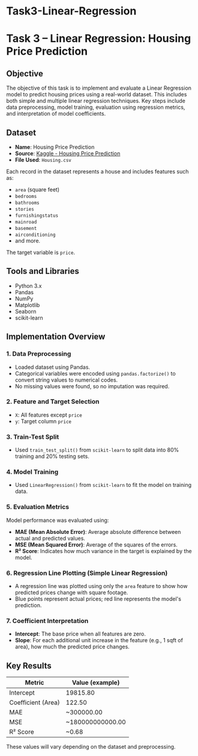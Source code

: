 # Task3-Linear-Regression
# Task 3 – Linear Regression: Housing Price Prediction

## Objective

The objective of this task is to implement and evaluate a Linear Regression model to predict housing prices using a real-world dataset. This includes both simple and multiple linear regression techniques. Key steps include data preprocessing, model training, evaluation using regression metrics, and interpretation of model coefficients.

## Dataset

- **Name**: Housing Price Prediction
- **Source**: [Kaggle - Housing Price Prediction](https://www.kaggle.com/datasets/harishkumardatalab/housing-price-prediction)
- **File Used**: `Housing.csv`

Each record in the dataset represents a house and includes features such as:
- `area` (square feet)
- `bedrooms`
- `bathrooms`
- `stories`
- `furnishingstatus`
- `mainroad`
- `basement`
- `airconditioning`
- and more.

The target variable is `price`.

## Tools and Libraries

- Python 3.x
- Pandas
- NumPy
- Matplotlib
- Seaborn
- scikit-learn

## Implementation Overview

### 1. Data Preprocessing
- Loaded dataset using Pandas.
- Categorical variables were encoded using `pandas.factorize()` to convert string values to numerical codes.
- No missing values were found, so no imputation was required.

### 2. Feature and Target Selection
- `X`: All features except `price`
- `y`: Target column `price`

### 3. Train-Test Split
- Used `train_test_split()` from `scikit-learn` to split data into 80% training and 20% testing sets.

### 4. Model Training
- Used `LinearRegression()` from `scikit-learn` to fit the model on training data.

### 5. Evaluation Metrics
Model performance was evaluated using:
- **MAE (Mean Absolute Error)**: Average absolute difference between actual and predicted values.
- **MSE (Mean Squared Error)**: Average of the squares of the errors.
- **R² Score**: Indicates how much variance in the target is explained by the model.

### 6. Regression Line Plotting (Simple Linear Regression)
- A regression line was plotted using only the `area` feature to show how predicted prices change with square footage.
- Blue points represent actual prices; red line represents the model's prediction.

### 7. Coefficient Interpretation
- **Intercept**: The base price when all features are zero.
- **Slope**: For each additional unit increase in the feature (e.g., 1 sqft of area), how much the predicted price changes.

## Key Results

| Metric        | Value (example)        |
|---------------|------------------------|
| Intercept     | 19815.80               |
| Coefficient (Area) | 122.50            |
| MAE           | ~300000.00             |
| MSE           | ~180000000000.00       |
| R² Score      | ~0.68                  |

These values will vary depending on the dataset and preprocessing.

